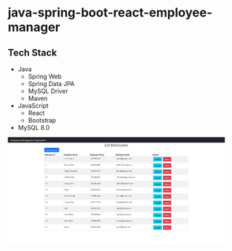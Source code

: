 # java-spring-boot-react-employee-manager

## Tech Stack
- Java
  - Spring Web
  - Spring Data JPA
  - MySQL Driver
  - Maven
- JavaScript
  - React
  - Bootstrap
- MySQL 8.0
<img src="https://raw.githubusercontent.com/jesusyanez/example-images/main/employee-manager-app.PNG" />
